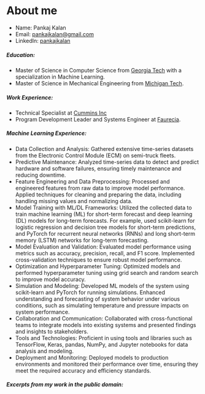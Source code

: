 # About me
* Name: Pankaj Kalan
* Email: pankajkalan@gmail.com
* LinkedIn: <a href="https://www.linkedin.com/in/pankajkalan/">pankajkalan</a>

##### Education:
* Master of Science in Computer Science from <a href="https://www.cc.gatech.edu/news/graduate-computer-science-programs-climb-latest-national-rankings">Georgia Tech</a></b> with a specialization in Machine Learning.
* Master of Science in Mechanical Engineering from <a href="https://www.mtu.edu/">Michigan Tech</a>.

##### Work Experience:
* Technical Specialist at <a href="https://www.cummins.com/">Cummins Inc</a>
* Program Development Leader and Systems Engineer at <a href="https://www.faurecia.com/en">Faurecia</a>.

##### Machine Learning Experience:
* Data Collection and Analysis: Gathered extensive time-series datasets from the Electronic Control Module (ECM) on semi-truck fleets.
* Predictive Maintenance: Analyzed time-series data to detect and predict hardware and software failures, ensuring timely maintenance and reducing downtime.
* Feature Engineering and Data Preprocessing: Processed and engineered features from raw data to improve model performance. Applied techniques for cleaning and preparing the data, including handling missing values and normalizing data.
* Model Training with ML/DL Frameworks: Utilized the collected data to train machine learning (ML) for short-term forecast and deep learning (DL) models for long-term forecasts. For example, used scikit-learn for logistic regression and decision tree models for short-term predictions, and PyTorch for recurrent neural networks (RNNs) and long short-term memory (LSTM) networks for long-term forecasting.
* Model Evaluation and Validation: Evaluated model performance using metrics such as accuracy, precision, recall, and F1 score. Implemented cross-validation techniques to ensure robust model performance.
* Optimization and Hyperparameter Tuning: Optimized models and performed hyperparameter tuning using grid search and random search to improve model accuracy.
* Simulation and Modeling: Developed ML models of the system using scikit-learn and PyTorch for running simulations. Enhanced understanding and forecasting of system behavior under various conditions, such as simulating temperature and pressure impacts on system performance.
* Collaboration and Communication: Collaborated with cross-functional teams to integrate models into existing systems and presented findings and insights to stakeholders.
* Tools and Technologies: Proficient in using tools and libraries such as TensorFlow, Keras, pandas, NumPy, and Jupyter notebooks for data analysis and modeling.
* Deployment and Monitoring: Deployed models to production environments and monitored their performance over time, ensuring they meet the required accuracy and efficiency standards.

##### Excerpts from my work in the public domain:
```{tableofcontents}
```

<!--
Copy paste this in terminal for quick website update:
poetry run jupyter-book build myfirstbook &&  git add -A && git commit -m "publish" && git push && poetry run ghp-import -n -p -f myfirstbook/_build/html

Reference: https://medium.com/@dr.junghoonson/simplest-way-to-publish-your-jupyter-notebooks-on-the-open-web-using-jupyter-book-and-github-pages-eea144031d6f
-->
